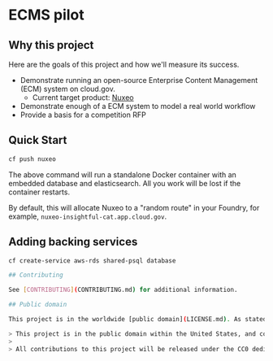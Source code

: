 # ECMS pilot

## Why this project

Here are the goals of this project and how we'll measure its success.

- Demonstrate running an open-source Enterprise Content Management (ECM)
  system on cloud.gov.
  - Current target product: [Nuxeo](https://www.nuxeo.com)
- Demonstrate enough of a ECM system to model a real world workflow
- Provide a basis for a competition RFP

## Quick Start

```sh
cf push nuxeo
```

The above command will run a standalone Docker container with an embedded database and elasticsearch.  All you work will be lost if the container restarts.


By default, this will allocate Nuxeo to a "random route" in your Foundry, for example, `nuxeo-insightful-cat.app.cloud.gov`. 


## Adding backing services

```sh
cf create-service aws-rds shared-psql database

## Contributing

See [CONTRIBUTING](CONTRIBUTING.md) for additional information.

## Public domain

This project is in the worldwide [public domain](LICENSE.md). As stated in [CONTRIBUTING](CONTRIBUTING.md):

> This project is in the public domain within the United States, and copyright and related rights in the work worldwide are waived through the [CC0 1.0 Universal public domain dedication](https://creativecommons.org/publicdomain/zero/1.0/).
>
> All contributions to this project will be released under the CC0 dedication. By submitting a pull request, you are agreeing to comply with this waiver of copyright interest.

